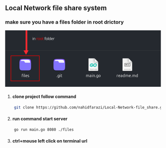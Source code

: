 ## Local Network file share system 

### make sure you have a files folder in root drictory
![Alt text](https://raw.githubusercontent.com/nahidfarazi/Local-Network-file_share/refs/heads/main/files.png)

1. #### clone project follow command
```sh 
    git clone https://github.com/nahidfarazi/Local-Network-file_share.git

```
2. #### run command start server
 
```sh 
    go run main.go 8080 ./files

```
3. #### ctrl+mouse left click on terminal url
